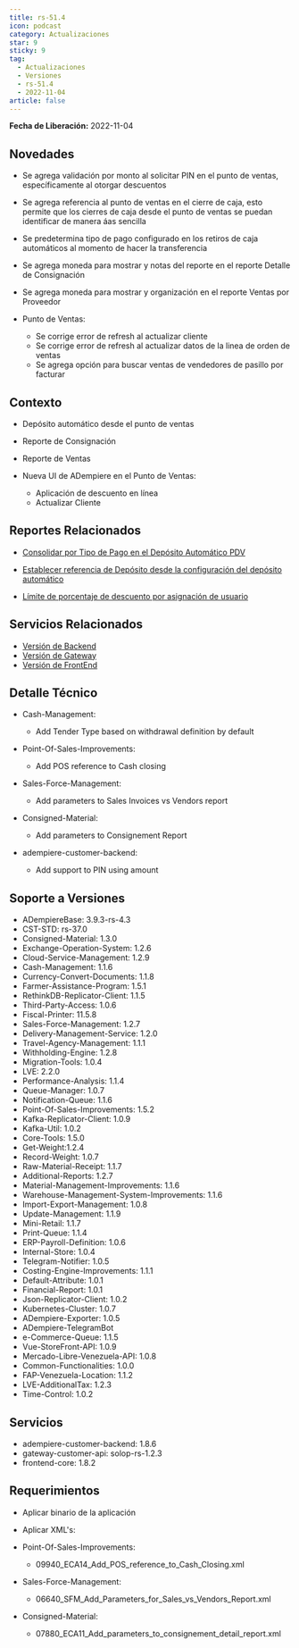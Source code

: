 ```yaml
---
title: rs-51.4
icon: podcast
category: Actualizaciones
star: 9
sticky: 9
tag:
  - Actualizaciones
  - Versiones
  - rs-51.4
  - 2022-11-04
article: false
---
```


**Fecha de Liberación:** 2022-11-04

## Novedades

- Se agrega validación por monto al solicitar PIN en el punto de ventas, específicamente al otorgar descuentos
- Se agrega referencia al punto de ventas en el cierre de caja, esto permite que los cierres de caja desde el punto de ventas se puedan identificar de manera áas sencilla
- Se predetermina tipo de pago configurado en los retiros de caja automáticos al momento de hacer la transferencia
- Se agrega moneda para mostrar y notas del reporte en el reporte Detalle de Consignación
- Se agrega moneda para mostrar y organización en el reporte Ventas por Proveedor
- Punto de Ventas:

  - Se corrige error de refresh al actualizar cliente
  - Se corrige error de refresh al actualizar datos de la linea de orden de ventas
  - Se agrega opción para buscar ventas de vendedores de pasillo por facturar

## Contexto

- Depósito automático desde el punto de ventas
- Reporte de Consignación
- Reporte de Ventas
- Nueva UI de ADempiere en el Punto de Ventas: 

  - Aplicación de descuento en línea
  - Actualizar Cliente

## Reportes Relacionados

- [Consolidar por Tipo de Pago en el Depósito Automático PDV](https://github.com/erpcya/Control-PROSEIN/issues/329)

- [Establecer referencia de Depósito desde la configuración del depósito automático](https://github.com/erpcya/Control-PROSEIN/issues/327)

- [Límite de porcentaje de descuento por asignación de usuario](https://github.com/erpcya/Control-PROSEIN/issues/302)


## Servicios Relacionados

- [Versión de Backend](https://github.com/erpcya/adempiere-customer-backend/releases/tag/rs-1.8.7)
- [Versión de Gateway](https://github.com/erpcya/gateway-customer-api/releases/tag/solop-rs-1.2.3)
- [Versión de FrontEnd](https://github.com/solop-develop/frontend-core/releases/tag/experimental-1.8.3)

## Detalle Técnico

- Cash-Management:

  - Add Tender Type based on withdrawal definition by default

- Point-Of-Sales-Improvements:

  - Add POS reference to Cash closing

- Sales-Force-Management:

  - Add parameters to Sales Invoices vs Vendors report

- Consigned-Material:

  - Add parameters to Consignement Report

- adempiere-customer-backend:

  - Add support to PIN using amount
  
## Soporte a Versiones

- ADempiereBase: 3.9.3-rs-4.3
- CST-STD: rs-37.0
- Consigned-Material: 1.3.0
- Exchange-Operation-System: 1.2.6
- Cloud-Service-Management: 1.2.9
- Cash-Management: 1.1.6
- Currency-Convert-Documents: 1.1.8
- Farmer-Assistance-Program: 1.5.1
- RethinkDB-Replicator-Client: 1.1.5
- Third-Party-Access: 1.0.6
- Fiscal-Printer: 11.5.8
- Sales-Force-Management: 1.2.7
- Delivery-Management-Service: 1.2.0
- Travel-Agency-Management: 1.1.1
- Withholding-Engine: 1.2.8
- Migration-Tools: 1.0.4
- LVE: 2.2.0
- Performance-Analysis: 1.1.4
- Queue-Manager: 1.0.7
- Notification-Queue: 1.1.6
- Point-Of-Sales-Improvements: 1.5.2
- Kafka-Replicator-Client: 1.0.9
- Kafka-Util: 1.0.2
- Core-Tools: 1.5.0
- Get-Weight:1.2.4
- Record-Weight: 1.0.7
- Raw-Material-Receipt: 1.1.7
- Additional-Reports: 1.2.7
- Material-Management-Improvements: 1.1.6
- Warehouse-Management-System-Improvements: 1.1.6
- Import-Export-Management: 1.0.8
- Update-Management: 1.1.9
- Mini-Retail: 1.1.7
- Print-Queue: 1.1.4
- ERP-Payroll-Definition: 1.0.6
- Internal-Store: 1.0.4
- Telegram-Notifier: 1.0.5
- Costing-Engine-Improvements: 1.1.1
- Default-Attribute: 1.0.1
- Financial-Report: 1.0.1
- Json-Replicator-Client: 1.0.2
- Kubernetes-Cluster: 1.0.7
- ADempiere-Exporter: 1.0.5
- ADempiere-TelegramBot
- e-Commerce-Queue: 1.1.5
- Vue-StoreFront-API: 1.0.9
- Mercado-Libre-Venezuela-API: 1.0.8
- Common-Functionalities: 1.0.0
- FAP-Venezuela-Location: 1.1.2
- LVE-AdditionalTax: 1.2.3
- Time-Control: 1.0.2

## Servicios

  - adempiere-customer-backend: 1.8.6
  - gateway-customer-api: solop-rs-1.2.3
  - frontend-core: 1.8.2

## Requerimientos

- Aplicar binario de la aplicación
- Aplicar XML's:

- Point-Of-Sales-Improvements:
  
  - 09940_ECA14_Add_POS_reference_to_Cash_Closing.xml

- Sales-Force-Management:

  - 06640_SFM_Add_Parameters_for_Sales_vs_Vendors_Report.xml

- Consigned-Material:

  - 07880_ECA11_Add_parameters_to_consignement_detail_report.xml